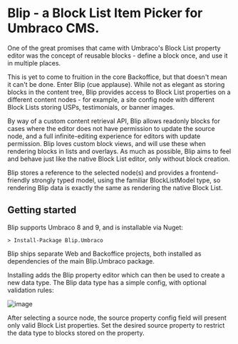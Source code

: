 # Blip - a Block List Item Picker for Umbraco CMS.

One of the great promises that came with Umbraco's Block List property editor was the concept of reusable blocks - define a block once, and use it in multiple places.

This is yet to come to fruition in the core Backoffice, but that doesn't mean it can't be done. Enter Blip (cue applause). While not as elegant as storing blocks in the content tree, Blip provides access to Block List properties on a different content nodes - for example, a site config node with different Block Lists storing USPs, testimonials, or banner images.

By way of a custom content retrieval API, Blip allows readonly blocks for cases where the editor does not have permission to update the source node, and a full infinite-editing experience for editors with update permission. Blip loves custom block views, and will use these when rendering blocks in lists and overlays. As much as possible, Blip aims to feel and behave just like the native Block List editor, only without block creation.

Blip stores a reference to the selected node(s) and provides a frontend-friendly strongly typed model, using the familiar BlockListModel type, so rendering Blip data is exactly the same as rendering the native Block List.

## Getting started

Blip supports Umbraco 8 and 9, and is installable via Nuget:

```
> Install-Package Blip.Umbraco
```

Blip ships separate Web and Backoffice projects, both installed as dependencies of the main Blip.Umbraco package.

Installing adds the Blip property editor which can then be used to create a new data type. The Blip data type has a simple config, with optional validation rules:

![image](https://user-images.githubusercontent.com/3248070/158706556-693fc577-6770-4119-b5f2-8bf7c8a3f85c.png)

After selecting a source node, the source property config field will present only valid Block List properties. Set the desired source property to restrict the data type to blocks stored on the property.

